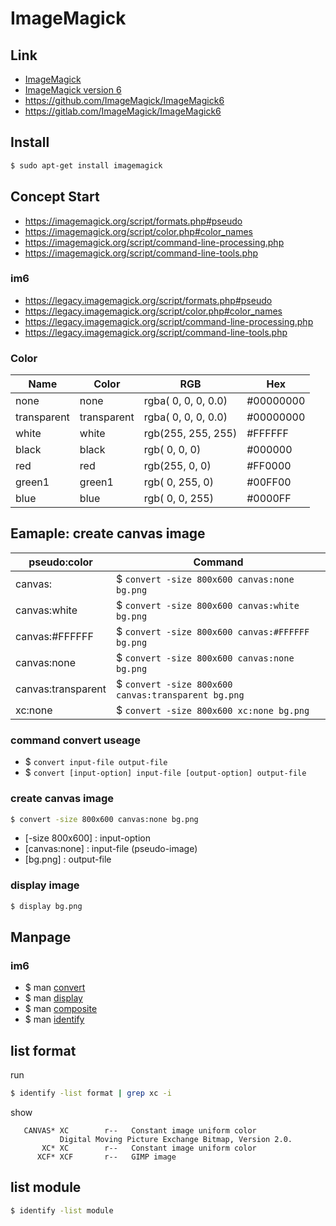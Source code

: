 
# ImageMagick


## Link

* [ImageMagick](http://www.imagemagick.org)
* [ImageMagick version 6](https://legacy.imagemagick.org/)
* https://github.com/ImageMagick/ImageMagick6
* https://gitlab.com/ImageMagick/ImageMagick6


## Install

``` sh
$ sudo apt-get install imagemagick
```


## Concept Start

* https://imagemagick.org/script/formats.php#pseudo
* https://imagemagick.org/script/color.php#color_names
* https://imagemagick.org/script/command-line-processing.php
* https://imagemagick.org/script/command-line-tools.php

### im6

* https://legacy.imagemagick.org/script/formats.php#pseudo
* https://legacy.imagemagick.org/script/color.php#color_names
* https://legacy.imagemagick.org/script/command-line-processing.php
* https://legacy.imagemagick.org/script/command-line-tools.php


### Color

| Name | Color | RGB | Hex |
| --- | --- | --- | --- |
| none | none | rgba( 0, 0, 0, 0.0) | #00000000 |
| transparent | transparent | rgba( 0, 0, 0, 0.0) | #00000000 |
| white | white | rgb(255, 255, 255) | #FFFFFF |
| black | black | rgb( 0, 0, 0) | #000000 |
| red | red | rgb(255, 0, 0) | #FF0000 |
| green1 | green1 | rgb( 0, 255, 0) | #00FF00 |
| blue | blue | rgb( 0, 0, 255)  | #0000FF |


## Eamaple: create canvas image

| pseudo:color | Command |
| --- | --- |
| canvas: | $ `convert -size 800x600 canvas:none bg.png` |
| canvas:white | $ `convert -size 800x600 canvas:white bg.png` |
| canvas:#FFFFFF | $ `convert -size 800x600 canvas:#FFFFFF bg.png` |
| canvas:none | $ `convert -size 800x600 canvas:none bg.png` |
| canvas:transparent | $ `convert -size 800x600 canvas:transparent bg.png` |
| xc:none | $ `convert -size 800x600 xc:none bg.png` |


### command convert useage

* $ `convert input-file output-file`
* $ `convert [input-option] input-file [output-option] output-file`


### create canvas image

``` sh
$ convert -size 800x600 canvas:none bg.png
```

* [-size 800x600] : input-option
* [canvas:none] : input-file (pseudo-image)
* [bg.png] : output-file


### display image

``` sh
$ display bg.png
```


## Manpage

### im6

* $ man [convert](https://legacy.imagemagick.org/script/convert.php)
* $ man [display](https://legacy.imagemagick.org/script/display.php)
* $ man [composite](https://legacy.imagemagick.org/script/composite.php)
* $ man [identify](https://legacy.imagemagick.org/script/identify.php)


## list format

run

``` sh
$ identify -list format | grep xc -i
```

show

```
   CANVAS* XC        r--   Constant image uniform color
           Digital Moving Picture Exchange Bitmap, Version 2.0.
       XC* XC        r--   Constant image uniform color
      XCF* XCF       r--   GIMP image
```

## list module

``` sh
$ identify -list module
```
